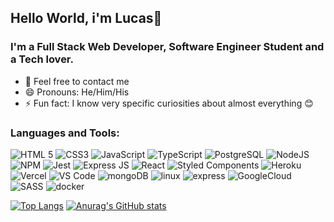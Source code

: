 ## Hello World, i'm Lucas👋

### I'm a Full Stack Web Developer, Software Engineer Student and a Tech lover.


- 💬 Feel free to contact me
- 😄 Pronouns: He/Him/His
- ⚡ Fun fact: I know very specific curiosities about almost everything 😊

### Languages and Tools:


<img alt="HTML 5" src="https://img.shields.io/badge/HTML5-E34F26?style=for-the-badge&logo=html5&logoColor=white"/> <img alt="CSS3" src="https://img.shields.io/badge/CSS3-1572B6?style=for-the-badge&logo=css3&logoColor=white"/> <img alt="JavaScript" src="https://img.shields.io/badge/JavaScript-F7DF1E?style=for-the-badge&logo=javascript&logoColor=black"/> <img alt="TypeScript" src="https://img.shields.io/badge/TypeScript-007ACC?style=for-the-badge&logo=typescript&logoColor=white"/> <img alt="PostgreSQL" src="https://img.shields.io/badge/PostgreSQL-316192?style=for-the-badge&logo=postgresql&logoColor=white"/> <img alt="NodeJS" src="https://img.shields.io/badge/Node.js-339933?style=for-the-badge&logo=nodedotjs&logoColor=white"/> <img alt="NPM" src="https://img.shields.io/badge/npm-CB3837?style=for-the-badge&logo=npm&logoColor=white"/> <img alt="Jest" src="https://img.shields.io/badge/Jest-C21325?style=for-the-badge&logo=jest&logoColor=white"/> <img alt="Express JS" src="https://img.shields.io/badge/Express.js-000000?style=for-the-badge&logo=express&logoColor=white"/> <img alt="React" src="https://img.shields.io/badge/React-20232A?style=for-the-badge&logo=react&logoColor=61DAFB"/> <img alt="Styled Components" src="https://img.shields.io/badge/styled--components-DB7093?style=for-the-badge&logo=styled-components&logoColor=white"/> <img alt="Heroku" src="https://img.shields.io/badge/Heroku-430098?style=for-the-badge&logo=heroku&logoColor=white"/> <img alt="Vercel" src="https://img.shields.io/badge/Vercel-000000?style=for-the-badge&logo=vercel&logoColor=white"/> <img alt="VS Code" src="https://img.shields.io/badge/Visual_Studio_Code-0078D4?style=for-the-badge&logo=visual%20studio%20code&logoColor=white"/> <img src="https://img.shields.io/badge/MongoDB-4EA94B?style=for-the-badge&logo=mongodb&logoColor=white" alt="mongoDB" /> <img src="https://img.shields.io/badge/Linux-E34F26?style=for-the-badge&logo=linux&logoColor=black" alt="linux" /> <img  src="https://img.shields.io/badge/Express.js-404D59?style=for-the-badge" alt="express" /> <img src="https://img.shields.io/badge/Google_Cloud-4285F4?style=for-the-badge&logo=google-cloud&logoColor=white" alt="GoogleCloud" /> <img src="https://img.shields.io/badge/Sass-CC6699?style=for-the-badge&logo=sass&logoColor=white" alt="SASS" /> <img src="https://img.shields.io/badge/Docker-2496ED?style=for-the-badge&logo=docker&logoColor=white" alt="docker"/>


[![Top Langs](https://github-readme-stats.vercel.app/api/top-langs/?username=carvares&line_height=5px)](https://github.com/anuraghazra/github-readme-stats) [![Anurag's GitHub stats](https://github-readme-stats.vercel.app/api?username=carvares&count_private=true&show_icons=true&theme=radical&card_height=150px)](https://github.com/anuraghazra/github-readme-stats)
